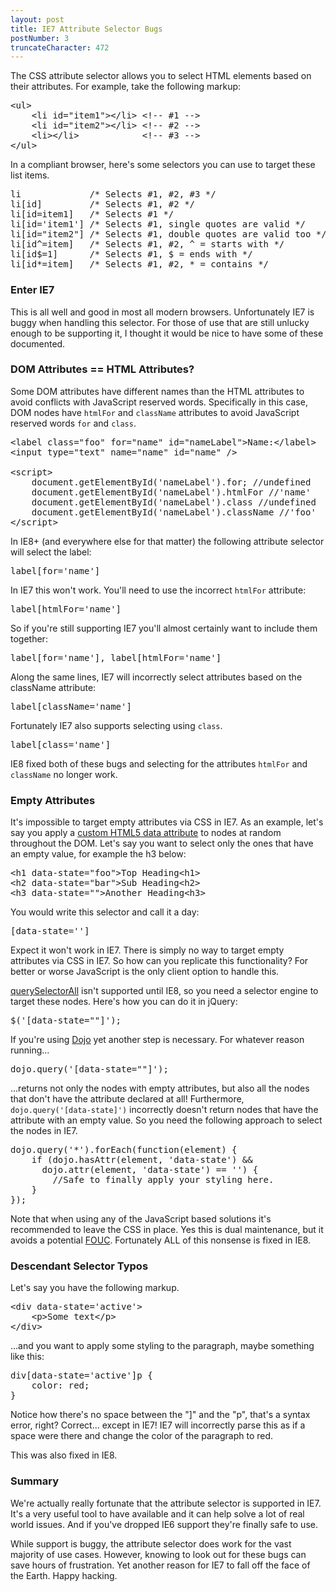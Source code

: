 ```yaml
--- 
layout: post
title: IE7 Attribute Selector Bugs
postNumber: 3
truncateCharacter: 472
---
```


The CSS attribute selector allows you to select HTML elements based on their attributes.  For example, take the following markup:

<pre class="prettyprint linenums lang-html">
&lt;ul&gt;
	&lt;li id="item1"&gt;&lt;/li&gt; &lt;!-- #1 --&gt;
	&lt;li id="item2"&gt;&lt;/li&gt; &lt;!-- #2 --&gt;
	&lt;li&gt;&lt;/li&gt;            &lt;!-- #3 --&gt;	
&lt;/ul&gt;
</pre>

In a compliant browser, here's some selectors you can use to target these list items.

<pre class="prettyprint linenums lang-css">
li             /* Selects #1, #2, #3 */
li[id]         /* Selects #1, #2 */
li[id=item1]   /* Selects #1 */
li[id='item1'] /* Selects #1, single quotes are valid */
li[id="item2"] /* Selects #1, double quotes are valid too */
li[id^=item]   /* Selects #1, #2, ^ = starts with */
li[id$=1]      /* Selects #1, $ = ends with */
li[id*=item]   /* Selects #1, #2, * = contains */
</pre>

### Enter IE7

This is all well and good in most all modern browsers.  Unfortunately IE7 is buggy when handling this selector.  For those of use that are still unlucky enough to be supporting it, I thought it would be nice to have some of these documented.

### DOM Attributes == HTML Attributes?

Some DOM attributes have different names than the HTML attributes to avoid conflicts with JavaScript reserved words.  Specifically in this case, DOM nodes have <code>htmlFor</code> and <code>className</code> attributes to avoid JavaScript reserved words <code>for</code> and <code>class</code>.

<pre class="prettyprint linenums lang-html">
&lt;label class="foo" for="name" id="nameLabel"&gt;Name:&lt;/label&gt;
&lt;input type="text" name="name" id="name" /&gt;

&lt;script&gt;
	document.getElementById('nameLabel').for; //undefined
	document.getElementById('nameLabel').htmlFor //'name'
	document.getElementById('nameLabel').class //undefined
	document.getElementById('nameLabel').className //'foo'
&lt;/script&gt;
</pre>

In IE8+ (and everywhere else for that matter) the following attribute selector will select the label:

<pre class="prettyprint lang-css linenums">
label[for='name']
</pre>

In IE7 this won't work.  You'll need to use the incorrect <code>htmlFor</code> attribute:

<pre class="prettyprint lang-css linenums">
label[htmlFor='name']
</pre>

So if you're still supporting IE7 you'll almost certainly want to include them together:

<pre class="prettyprint lang-css linenums">
label[for='name'], label[htmlFor='name']
</pre>

Along the same lines, IE7 will incorrectly select attributes based on the className attribute:

<pre class="prettyprint lang-css linenums">
label[className='name']
</pre>

Fortunately IE7 also supports selecting using <code>class</code>.
<pre class="prettyprint lang-css linenums">
label[class='name']
</pre>

IE8 fixed both of these bugs and selecting for the attributes <code>htmlFor</code> and <code>className</code> no longer work.

### Empty Attributes

It's impossible to target empty attributes via CSS in IE7.  As an example, let's say you apply a [custom HTML5 data attribute](http://html5doctor.com/html5-custom-data-attributes/) to nodes at random throughout the DOM.  Let's say you want to select only the ones that have an empty value, for example the h3 below:

<pre class="prettyprint lang-html linenums">
&lt;h1 data-state="foo"&gt;Top Heading&lt;h1&gt;
&lt;h2 data-state="bar"&gt;Sub Heading&lt;h2&gt;
&lt;h3 data-state=""&gt;Another Heading&lt;h3&gt;
</pre>

You would write this selector and call it a day:

<pre class="prettyprint lang-css linenums">
[data-state='']
</pre>

Expect it won't work in IE7.  There is simply no way to target empty attributes via CSS in IE7.  So how can you replicate this functionality?  For better or worse JavaScript is the only client option to handle this.

[querySelectorAll](http://caniuse.com/queryselector) isn't supported until IE8, so you need a selector engine to target these nodes.  Here's how you can do it in jQuery:

<pre class="prettyprint lang-js linenums">
$('[data-state=""]');
</pre>

If you're using [Dojo](http://dojotoolkit.org) yet another step is necessary.  For whatever reason running…

<pre class="prettyprint lang-js linenums">
dojo.query('[data-state=""]');
</pre>

…returns not only the nodes with empty attributes, but also all the nodes that don't have the attribute declared at all!  Furthermore, <code>dojo.query('[data-state]')</code> incorrectly doesn't return nodes that have the attribute with an empty value.  So you need the following approach to select the nodes in IE7.

<pre class="prettyprint lang-js linenums">
dojo.query('*').forEach(function(element) {
    if (dojo.hasAttr(element, 'data-state') && 
      dojo.attr(element, 'data-state') == '') {
    	//Safe to finally apply your styling here.
    }
});
</pre>

Note that when using any of the JavaScript based solutions it's recommended to leave the CSS in place.  Yes this is dual maintenance, but it avoids a potential [FOUC](http://en.wikipedia.org/wiki/FOUC).  Fortunately ALL of this nonsense is fixed in IE8.
</pre>

### Descendant Selector Typos

Let's say you have the following markup.

<pre class="prettyprint lang-html linenums">
&lt;div data-state='active'&gt;
	&lt;p&gt;Some text&lt;/p&gt;
&lt;/div&gt;
</pre>

…and you want to apply some styling to the paragraph, maybe something like this:

<pre class="prettyprint lang-css linenums">
div[data-state='active']p {
	color: red;
}
</pre>

Notice how there's no space between the "]" and the "p", that's a syntax error, right?  Correct… except in IE7!  IE7 will incorrectly parse this as if a space were there and change the color of the paragraph to red.

This was also fixed in IE8.

### Summary

We're actually really fortunate that the attribute selector is supported in IE7.  It's a very useful tool to have available and it can help solve a lot of real world issues.  And if you've dropped IE6 support they're finally safe to use.

While support is buggy, the attribute selector does work for the vast majority of use cases.  However, knowing to look out for these bugs can save hours of frustration.  Yet another reason for IE7 to fall off the face of the Earth.  Happy hacking.